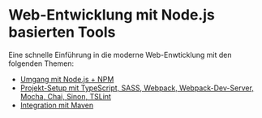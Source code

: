 # Web-Entwicklung mit Node.js basierten Tools

Eine schnelle Einführung in die moderne Web-Enwticklung mit den folgenden Themen:

* [Umgang mit Node.js + NPM](https://github.com/ova2/frontend-tooling-tutorial/tree/master/1-nodejs%2Bnpm)
* [Projekt-Setup mit TypeScript, SASS, Webpack, Webpack-Dev-Server, Mocha, Chai, Sinon, TSLint](https://github.com/ova2/frontend-tooling-tutorial/tree/master/2-seed-project-setup)
* [Integration mit Maven](https://github.com/ova2/frontend-tooling-tutorial/tree/master/3-maven-integration)